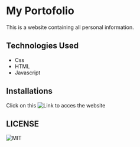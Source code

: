 # My Portofolio
This is a website containing all personal information. 

## Technologies Used
<ul>
<li>Css</li>
<li>HTML</li>
<li>Javascript</li>
</ul>

## Installations
Click on this ![Link]("https://koima-sam.github.io/My-Portofolio/") to acces the website

## LICENSE
![MIT]('https://choosealicense.com/licenses/mit/')